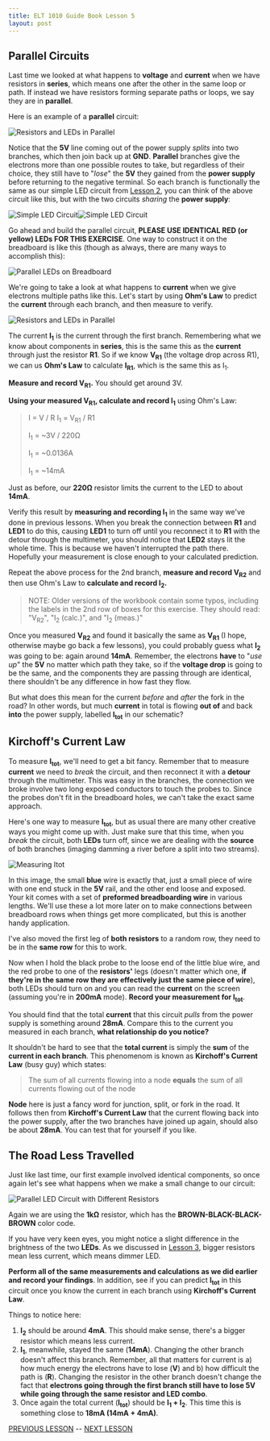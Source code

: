 ```yaml
---
title: ELT 1010 Guide Book Lesson 5
layout: post
---
```


## Parallel Circuits

Last time we looked at what happens to **voltage** and **current** when we have resistors in **series**, which means one after the other in the same loop or path. If instead we have resistors forming separate paths or loops, we say they are in **parallel**.

Here is an example of a **parallel** circuit:

![Resistors and LEDs in Parallel](../images/schematics/circuit4a-parallel.svg)

Notice that the **5V** line coming out of the power supply _splits_ into two branches, which then join back up at **GND**. **Parallel** branches give the electrons more than one possible routes to take, but regardless of their choice, they still have to "_lose_" the **5V** they gained from the **power supply** before returning to the negative terminal. So each branch is functionally the same as our simple LED circuit from [Lesson 2](./ELT1010GuideBook2.md), you can think of the above circuit like this, but with the two circuits _sharing_ the **power supply**:

![Simple LED Circuit](../images/schematics/circuit3-simpleled.svg)![Simple LED Circuit](../images/schematics/circuit3-simpleled.svg)

Go ahead and build the parallel circuit, **PLEASE USE IDENTICAL RED (or yellow) LEDs FOR THIS EXERCISE**. One way to construct it on the breadboard is like this (though as always, there are many ways to accomplish this):

![Parallel LEDs on Breadboard](../images/breadboards/parallelLEDs_bb.png)

We're going to take a look at what happens to **current** when we give electrons multiple paths like this. Let's start by using **Ohm's Law** to predict the **current** through each branch, and then measure to verify.

![Resistors and LEDs in Parallel](../images/schematics/circuit4b-parallelcurrent.svg)

The current **I<sub>1</sub>** is the current through the first branch. Remembering what we know about components in **series**, this is the same this as the **current** through just the resistor **R1**. So if we know **V<sub>R1</sub>** (the voltage drop across R1), we can us **Ohm's Law** to calculate **I<sub>R1</sub>**, which is the same this as I<sub>1</sub>.

**Measure and record V<sub>R1</sub>.** You should get around 3V.

**Using your measured V<sub>R1</sub>, calculate and record I<sub>1</sub>** using Ohm's Law:

> I = V / R
> I<sub>1</sub> = V<sub>R1</sub> / R1
>
> I<sub>1</sub> = ~3V / 220Ω
>
> I<sub>1</sub> = ~0.0136A
>
> I<sub>1</sub> = ~14mA

Just as before, our **220Ω** resistor limits the current to the LED to about **14mA**.

Verify this result by **measuring and recording I<sub>1</sub>** in the same way we've done in previous lessons. When you break the connection between **R1** and **LED1** to do this, causing **LED1** to turn off until you reconnect it to **R1** with the detour through the multimeter, you should notice that **LED2** stays lit the whole time. This is because we haven't interrupted the path there. Hopefully your measurement is close enough to your calculated prediction.

Repeat the above process for the 2nd branch, **measure and record V<sub>R2</sub>** and then use Ohm's Law to **calculate and record I<sub>2</sub>.**

> NOTE: Older versions of the workbook contain some typos, including the labels in the 2nd row of boxes for this exercise. They should read: "V<sub>R2</sub>", "I<sub>2</sub> (calc.)", and "I<sub>2</sub> (meas.)"

Once you measured **V<sub>R2</sub>** and found it basically the same as **V<sub>R1</sub>** (I hope, otherwise maybe go back a few lessons), you could probably guess what **I<sub>2</sub>** was going to be: again around **14mA**. Remember, the electrons **have** to "_use up_" the **5V** no matter which path they take, so if the **voltage drop** is going to be the same, and the components they are passing through are identical, there shouldn't be any difference in how fast they flow.

But what does this mean for the current _before_ and _after_ the fork in the road? In other words, but much **current** in total is flowing **out of** and back **into** the power supply, labelled **I<sub>tot</sub>** in our schematic?

## Kirchoff's Current Law

To measure **I<sub>tot</sub>**, we'll need to get a bit fancy. Remember that to measure **current** we need to _break_ the circuit, and then reconnect it with a **detour** through the multimeter. This was easy in the branches, the connection we broke involve two long exposed conductors to touch the probes to. Since the probes don't fit in the breadboard holes, we can't take the exact same approach.

Here's one way to measure **I<sub>tot</sub>**, but as usual there are many other creative ways you might come up with. Just make sure that this time, when you _break_ the circuit, both **LEDs** turn off, since we are dealing with the **source** of both branches (imaging damming a river before a split into two streams).

![Measuring I<sub>tot</sub>](../images/breadboards/parallelLEDsItot_bb.png)

In this image, the small **blue** wire is exactly that, just a small piece of wire with one end stuck in the **5V** rail, and the other end loose and exposed. Your kit comes with a set of **preformed breadboarding wire** in various lengths. We'll use these a lot more later on to make connections between breadboard rows when things get more complicated, but this is another handy application.

I've also moved the first leg of **both resistors** to a random row, they need to be in the **same row** for this to work.

Now when I hold the black probe to the loose end of the little blue wire, and the red probe to one of the **resistors'** legs (doesn't matter which one, **if they're in the same row they are effectively just the same piece of wire**), both LEDs should turn on and you can read the **current** on the screen (assuming you're in **200mA** mode). **Record your measurement for I<sub>tot</sub>**.

You should find that the total **current** that this circuit _pulls_ from the power supply is something around **28mA**. Compare this to the current you measured in each branch, **what relationship do you notice?**

It shouldn't be hard to see that the **total current** is simply the **sum** of the **current in each branch**. This phenomenom is known as **Kirchoff's Current Law** (busy guy) which states:

> The sum of all currents flowing into a node **equals** the sum of all currents flowing out of the node

**Node** here is just a fancy word for junction, split, or fork in the road. It follows then from **Kirchoff's Current Law** that the current flowing back into the power supply, after the two branches have joined up again, should also be about **28mA**. You can test that for yourself if you like.

## The Road Less Travelled

Just like last time, our first example involved identical components, so once again let's see what happens when we make a small change to our circuit:

![Parallel LED Circuit with Different Resistors](../images/schematics/circuit4c-paralleldifferent.svg)

Again we are using the **1kΩ** resistor, which has the **BROWN-BLACK-BLACK-BROWN** color code.

If you have very keen eyes, you might notice a slight difference in the brightness of the two **LEDs**. As we discussed in [Lesson 3](./ELT1010GuideBook3.md), bigger resistors mean less current, which means dimmer LED.

**Perform all of the same measurements and calculations as we did earlier and record your findings**. In addition, see if you can predict **I<sub>tot</sub>** in this circuit once you know the current in each branch using **Kirchoff's Current Law**.

Things to notice here:

1.  **I<sub>2</sub>** should be around **4mA**. This should make sense, there's a bigger resistor which means less current.
2.  **I<sub>1</sub>**, meanwhile, stayed the same (**14mA**). Changing the other branch doesn't affect this branch. Remember, all that matters for current is a) how much energy the electrons have to lose (**V**) and b) how difficult the path is (**R**). Changing the resistor in the other branch doesn't change the fact that **electrons going through the first branch still have to lose 5V while going through the same resistor and LED combo**.
3.  Once again the total current (**I<sub>tot</sub>**) should be **I<sub>1</sub> + I<sub>2</sub>**. This time this is something close to **18mA (14mA + 4mA)**.

[PREVIOUS LESSON](./ELT1010GuideBook4.md) -- [NEXT LESSON](./ELT1010GuideBook6.md)
